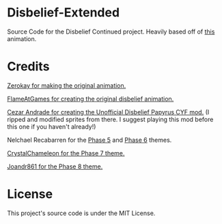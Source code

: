 # Disbelief-Extended
Source Code for the Disbelief Continued project. Heavily based off of [this](https://youtu.be/b0m1a8dcfZg) animation.
# Credits
[Zerokay for making the original animation.](https://www.youtube.com/watch?v=b0m1a8dcfZg)

[FlameAtGames for creating the original disbelief animation.](https://www.youtube.com/watch?v=VC-yGc8WQfc)

[Cezar Andrade for creating the Unofficial Disbelief Papyrus CYF mod.](https://gamejolt.com/games/DisbeliefUnofficial/464116) (I ripped and modified sprites from there. I suggest playing this mod before this one if you haven't already!)

Nelchael Recabarren for the [Phase 5](https://www.youtube.com/watch?v=5cXqcO3FHfA&t=0s) and [Phase 6](https://www.youtube.com/watch?v=f0Dm7psLOjA&t=0s) themes.

[CrystalChameleon for the Phase 7 theme.](https://www.youtube.com/watch?v=8vg96Q32rVw&t=0s)

[Joandr861 for the Phase 8 theme.](https://soundcloud.com/joandr861/interchangedtale-au-but-we-wont-let-that-happen-again-disappointment)

# License
This project's source code is under the MIT License.
